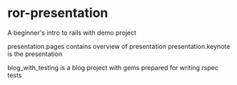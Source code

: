 ror-presentation
================

A beginner's intro to rails with demo project

presentation.pages contains overview of presentation
presentation.keynote is the presentation

blog_with_testing is a blog project with gems prepared for writing rspec tests
